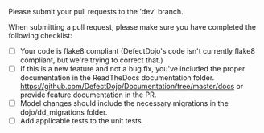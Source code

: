 Please submit your pull requests to the 'dev' branch.

When submitting a pull request, please make sure you have completed the following checklist:

- [ ] Your code is flake8 compliant (DefectDojo's code isn't currently flake8 compliant, but we're trying to correct that.)
- [ ] If this is a new feature and not a bug fix, you've included the proper documentation in the ReadTheDocs documentation folder. https://github.com/DefectDojo/Documentation/tree/master/docs or provide feature documentation in the PR.
- [ ] Model changes should include the necessary migrations in the dojo/dd_migrations folder.
- [ ] Add applicable tests to the unit tests.
